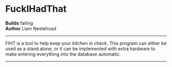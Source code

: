 # FuckIHadThat

**Builds** failing  
**Author** Liam Nestelroad

------

FIHT is a tool to help keep your kitchen in check. This program can either be used as a stand alone, or it can be implemented with extra hardware to make entering everything into the database automatic.

-----